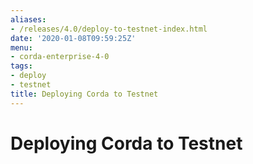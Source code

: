 ```yaml
---
aliases:
- /releases/4.0/deploy-to-testnet-index.html
date: '2020-01-08T09:59:25Z'
menu:
- corda-enterprise-4-0
tags:
- deploy
- testnet
title: Deploying Corda to Testnet
---
```



# Deploying Corda to Testnet



